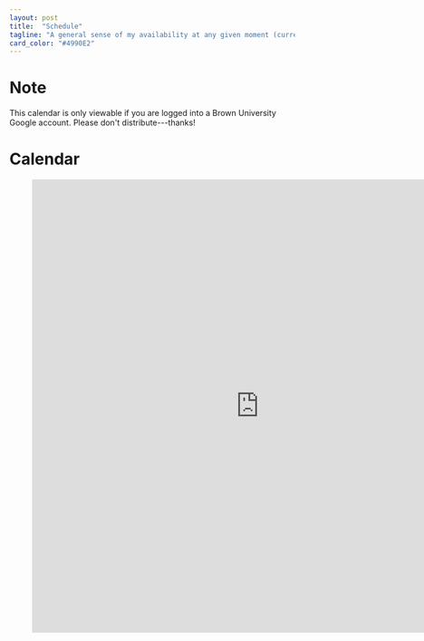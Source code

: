 ```yaml
---
layout: post
title:  "Schedule"
tagline: "A general sense of my availability at any given moment (currently in beta)"
card_color: "#4990E2"
---
```


# Note

This calendar is only viewable if you are logged into a Brown University Google account. Please don't distribute---thanks!

# Calendar

<figure class="video-sizer">
    <div class="video-wrapper">
        <iframe src="https://calendar.google.com/calendar/embed?showTitle=0&amp;showPrint=0&amp;showCalendars=0&amp;mode=WEEK&amp;height=800&amp;wkst=1&amp;bgcolor=%23FFFFFF&amp;src=zachary_espiritu%40brown.edu&amp;color=%232952A3&amp;src=brown.edu_25j8tve9j7cettnv68v8sdvo9g%40group.calendar.google.com&amp;color=%23b90e28&amp;src=brown.edu_o9v821oijp98b32t9urhk3243g%40group.calendar.google.com&amp;color=%232952A3&amp;src=brown.edu_jrvufenbsvubsi14u3a6218gpc%40group.calendar.google.com&amp;color=%232952A3&amp;src=brown.edu_b4pl2ioies5i09tne7a8k86drk%40group.calendar.google.com&amp;color=%232952A3&amp;src=brown.edu_qlmmltcgf0fkt3hjbqhrulo4mk%40group.calendar.google.com&amp;color=%234c4c4c&amp;src=brown.edu_pukmp4kk5p3mmqo2tu1un5av78%40group.calendar.google.com&amp;color=%23ff6666&amp;src=brown.edu_soj1bkhehlt4g0dkbojbjeiock%40group.calendar.google.com&amp;color=%232952A3&amp;ctz=America%2FNew_York" style="border-width:0" width="800" height="800" frameborder="0" scrolling="no"></iframe>
    </div>
</figure>
